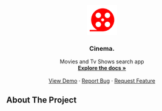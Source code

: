 <br />
<div align="center">
  <a href="https://github.com/Sushajkhan/Screen">
    <img src="src/assets/cinema.svg" alt="Logo" width="80" height="80">
  </a>

  <h3 align="center">Cinema.</h3>

  <p align="center">
   Movies and Tv Shows search app
    <br />
    <a href="https://github.com/Sushajkhan/Screen"><strong>Explore the docs »</strong></a>
    <br />
    <br />
    <a href="https://screen-mauve.vercel.app/">View Demo</a>
    ·
    <a href="https://github.com/Sushajkhan/Screen/issues">Report Bug</a>
    ·
    <a href="https://github.com/Sushajkhan/Screen/issues">Request Feature</a>
  </p>
</div>


## About The Project

